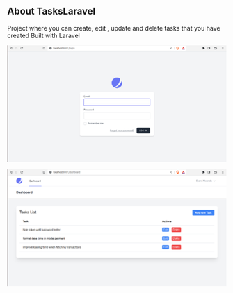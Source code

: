 
## About TasksLaravel

Project where you can create, edit , update and delete tasks that you have created
Built with Laravel

![Screenshot of a login pages.](https://github.com/evansmwenda/TasksLaravel/blob/master/login.png)

![Screenshot of a landing pages.](https://github.com/evansmwenda/TasksLaravel/blob/master/landing.png)